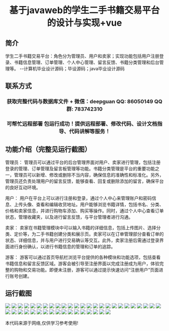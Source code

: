 <p><h1 align="center">基于javaweb的学生二手书籍交易平台的设计与实现+vue</h1></p>

## 简介
学生二手书籍交易平台：角色分为管理员、用户和卖家；实现功能包括用户注册登录、书籍信息管理、订单管理、个人中心管理、留言反馈、书籍分类管理和后台管理等。    --计算机毕业设计源码；毕设源码；java毕业设计源码


## 联系方式
<p><h3 align="center">获取完整代码与数据库文件 + 微信：deepguan QQ: 86050149 QQ群: 783742310</h3></p>
<p><h3 align="center">可帮忙远程部署 包运行成功！提供远程部署、修改代码、设计文档指导、代码讲解等服务！</h3></p>

## 功能介绍（完整见运行截图）
管理员： 管理员可以通过平台的后台管理界面对用户、卖家进行管理，包括注册登录的管理、订单管理及留言板管理等功能。书籍分类管理是平台的重要功能之一，管理员可以新增、修改或删除不当内容，确保信息的准确性和标准化。另外，管理员还负责处理用户的留言反馈，能够查看、回复或删除添加的留言，确保平台的良好互动环境。

用户： 用户在平台上可以进行注册和登录，通过个人中心来管理账户和密码信息、上传头像、查看和编辑收货地址。用户能够浏览书籍详情，包括书名、分类、价格和卖家信息，并进行购物车添加、购买等操作。同时，通过个人中心查看订单状态，管理收藏夹，以及进行留言反馈，与平台管理者进行沟通。

卖家： 卖家在书籍管理模块中可以输入书籍的详细信息，包括上传图片、选择分类、定价等，为二手书籍创建分类和展示页。卖家可以在订单管理部分查看订单的状态、详细信息，并与用户进行交易确认等交互。此外，卖家注册后需通过登录界面进行身份确认，以进行书籍信息的管理和订单的追踪。

游客： 游客可以通过首页导航栏浏览平台提供的各种模块和功能选项，包括查看书籍信息和留言反馈区域。游客会被引导至注册界面以完成注册成为用户，体验完整的购物和交易功能。即便未注册，游客可以通过提示快速访问“注册用户”页面进行账号创建。


## 运行截图
![](img/001.jpg)
![](img/002.jpg)
![](img/003.jpg)
![](img/004.jpg)
![](img/005.jpg)
![](img/006.jpg)
![](img/007.jpg)
![](img/008.jpg)
![](img/009.jpg)
![](img/010.jpg)
![](img/011.jpg)
![](img/012.jpg)
![](img/013.jpg)
![](img/014.jpg)
![](img/015.jpg)
![](img/016.jpg)
![](img/017.jpg)
![](img/018.jpg)
![](img/019.jpg)
![](img/020.jpg)
![](img/021.jpg)
![](img/022.jpg)
![](img/023.jpg)
![](img/024.jpg)
![](img/025.jpg)
![](img/026.jpg)
![](img/027.jpg)
![](img/028.jpg)
![](img/029.jpg)
![](img/030.jpg)
![](img/031.jpg)
![](img/032.jpg)
![](img/033.jpg)
![](img/034.jpg)
![](img/035.jpg)
![](img/036.jpg)
![](img/037.jpg)
![](img/038.jpg)
![](img/039.jpg)
![](img/040.jpg)
![](img/041.jpg)
![](img/042.jpg)

<p>本代码来源于网络,仅供学习参考使用!</p>

